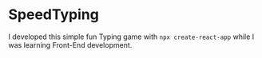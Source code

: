 # SpeedTyping
I developed this simple fun Typing game with ```npx create-react-app``` while I was learning Front-End development.
